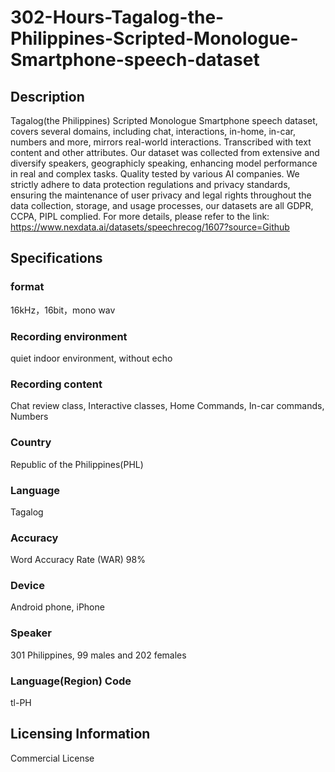 # 302-Hours-Tagalog-the-Philippines-Scripted-Monologue-Smartphone-speech-dataset

## Description
Tagalog(the Philippines) Scripted Monologue Smartphone speech dataset, covers several domains, including chat, interactions, in-home, in-car, numbers and more, mirrors real-world interactions. Transcribed with text content and other attributes. Our dataset was collected from extensive and diversify speakers, geographicly speaking, enhancing model performance in real and complex tasks. Quality tested by various AI companies. We strictly adhere to data protection regulations and privacy standards, ensuring the maintenance of user privacy and legal rights throughout the data collection, storage, and usage processes, our datasets are all GDPR, CCPA, PIPL complied.
For more details, please refer to the link: https://www.nexdata.ai/datasets/speechrecog/1607?source=Github

## Specifications
### format
16kHz，16bit，mono wav
### Recording environment
quiet indoor environment, without echo
### Recording content
Chat review class, Interactive classes, Home Commands, In-car commands, Numbers
### Country
Republic of the Philippines(PHL)
### Language
Tagalog
### Accuracy
Word Accuracy Rate (WAR) 98%
### Device
Android phone, iPhone
### Speaker
301 Philippines, 99 males and 202 females
### Language(Region) Code
tl-PH

## Licensing Information
Commercial License




















